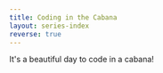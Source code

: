 ```yaml
---
title: Coding in the Cabana
layout: series-index
reverse: true
---
```


It's a beautiful day to code in a cabana!
